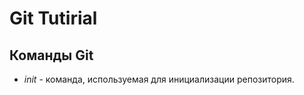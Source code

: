# **Git Tutirial**

## **Команды Git**

* *init* - команда, используемая для инициализации репозитория.